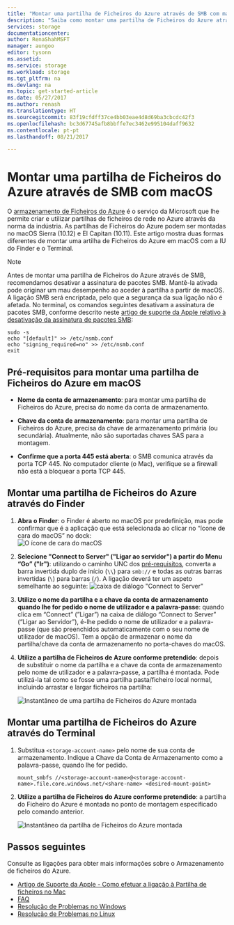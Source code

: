 ```yaml
---
title: "Montar uma partilha de Ficheiros do Azure através de SMB com macOS | Microsoft Docs"
description: "Saiba como montar uma partilha de Ficheiros do Azure através de SMB com macOS"
services: storage
documentationcenter: 
author: RenaShahMSFT
manager: aungoo
editor: tysonn
ms.assetid: 
ms.service: storage
ms.workload: storage
ms.tgt_pltfrm: na
ms.devlang: na
ms.topic: get-started-article
ms.date: 05/27/2017
ms.author: renash
ms.translationtype: HT
ms.sourcegitcommit: 83f19cfdff37ce4bb03eae4d8d69ba3cbcdc42f3
ms.openlocfilehash: bc3d67745afb8bbffe7ec3462e995104daff9632
ms.contentlocale: pt-pt
ms.lasthandoff: 08/21/2017

---
```


# <a name="mount-azure-file-share-over-smb-with-macos"></a>Montar uma partilha de Ficheiros do Azure através de SMB com macOS
O [armazenamento de Ficheiros do Azure](../storage-dotnet-how-to-use-files.md) é o serviço da Microsoft que lhe permite criar e utilizar partilhas de ficheiros de rede no Azure através da norma da indústria. As partilhas de Ficheiros do Azure podem ser montadas no macOS Sierra (10.12) e El Capitan (10.11). Este artigo mostra duas formas diferentes de montar uma artilha de Ficheiros do Azure em macOS com a IU do Finder e o Terminal.

> [!Note]  
> Antes de montar uma partilha de Ficheiros do Azure através de SMB, recomendamos desativar a assinatura de pacotes SMB. Mantê-la ativada pode originar um mau desempenho ao aceder à partilha a partir de macOS. A ligação SMB será encriptada, pelo que a segurança da sua ligação não é afetada. No terminal, os comandos seguintes desativam a assinatura de pacotes SMB, conforme descrito neste [artigo de suporte da Apple relativo à desativação da assinatura de pacotes SMB](https://support.apple.com/HT205926):  
>    ```
>    sudo -s
>    echo "[default]" >> /etc/nsmb.conf
>    echo "signing_required=no" >> /etc/nsmb.conf
>    exit
>    ```

## <a name="prerequisites-for-mounting-an-azure-file-share-on-macos"></a>Pré-requisitos para montar uma partilha de Ficheiros do Azure em macOS
* **Nome da conta de armazenamento**: para montar uma partilha de Ficheiros do Azure, precisa do nome da conta de armazenamento.

* **Chave da conta de armazenamento**: para montar uma partilha de Ficheiros do Azure, precisa da chave de armazenamento primária (ou secundária). Atualmente, não são suportadas chaves SAS para a montagem.

* **Confirme que a porta 445 está aberta**: o SMB comunica através da porta TCP 445. No computador cliente (o Mac), verifique se a firewall não está a bloquear a porta TCP 445.

## <a name="mount-an-azure-file-share-via-finder"></a>Montar uma partilha de Ficheiros do Azure através do Finder
1. **Abra o Finder**: o Finder é aberto no macOS por predefinição, mas pode confirmar que é a aplicação que está selecionada ao clicar no “ícone de cara do macOS” no dock:  
    ![O ícone de cara do macOS](./media/storage-how-to-use-files-mac/mount-via-finder-1.png)

2. **Selecione "Connect to Server" ("Ligar ao servidor") a partir do Menu “Go” ("Ir")**: utilizando o caminho UNC dos [pré-requisitos](#preq), converta a barra invertida duplo de início (`\\`) para `smb://` e todas as outras barras invertidas (`\`) para barras (`/`). A ligação deverá ter um aspeto semelhante ao seguinte: ![caixa de diálogo "Connect to Server"](./media/storage-how-to-use-files-mac/mount-via-finder-2.png)

3. **Utilize o nome da partilha e a chave da conta de armazenamento quando lhe for pedido o nome de utilizador e a palavra-passe**: quando clica em “Connect” (”Ligar”) na caixa de diálogo “Connect to Server” (“Ligar ao Servidor”), é-lhe pedido o nome de utilizador e a palavra-passe (que são preenchidos automaticamente com o seu nome de utilizador de macOS). Tem a opção de armazenar o nome da partilha/chave da conta de armazenamento no porta-chaves do macOS.

4. **Utilize a partilha de Ficheiros de Azure conforme pretendido**: depois de substituir o nome da partilha e a chave da conta de armazenamento pelo nome de utilizador e a palavra-passe, a partilha é montada. Pode utilizá-la tal como se fosse uma partilha pasta/ficheiro local normal, incluindo arrastar e largar ficheiros na partilha:

    ![Instantâneo de uma partilha de Ficheiros do Azure montada](./media/storage-how-to-use-files-mac/mount-via-finder-3.png)

## <a name="mount-an-azure-file-share-via-terminal"></a>Montar uma partilha de Ficheiros do Azure através do Terminal
1. Substitua `<storage-account-name>` pelo nome de sua conta de armazenamento. Indique a Chave da Conta de Armazenamento como a palavra-passe, quando lhe for pedido. 

    ```
    mount_smbfs //<storage-account-name>@<storage-account-name>.file.core.windows.net/<share-name> <desired-mount-point>
    ```

2. **Utilize a partilha de Ficheiros do Azure conforme pretendido**: a partilha do Ficheiro do Azure é montada no ponto de montagem especificado pelo comando anterior.  

    ![Instantâneo da partilha de Ficheiros do Azure montada](./media/storage-how-to-use-files-mac/mount-via-terminal-1.png)

## <a name="next-steps"></a>Passos seguintes
Consulte as ligações para obter mais informações sobre o Armazenamento de ficheiros do Azure.

* [Artigo de Suporte da Apple - Como efetuar a ligação à Partilha de ficheiros no Mac](https://support.apple.com/HT204445)
* [FAQ](../storage-files-faq.md)
* [Resolução de Problemas no Windows](storage-troubleshoot-windows-file-connection-problems.md)      
* [Resolução de Problemas no Linux](storage-troubleshoot-linux-file-connection-problems.md)    
